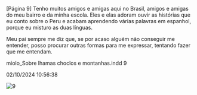 [Página 9]
Tenho muitos amigos e amigas aqui no Brasil,
amigos e amigas do meu bairro e da minha escola.
Eles e elas adoram ouvir as histórias que eu conto
sobre o Peru e acabam aprendendo várias palavras
em espanhol, porque eu misturo as duas línguas.

Meu pai sempre me diz que, se por acaso alguém não
conseguir me entender, posso procurar outras formas
para me expressar, tentando fazer que me entendam.


miolo_Sobre lhamas choclos e montanhas.indd 9

02/10/2024 10:56:38

![9](./img/page_9-01.jpg)
